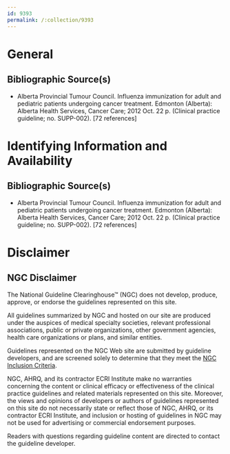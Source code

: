 ```yaml
---
id: 9393
permalink: /:collection/9393
---
```


# General

## Bibliographic Source(s)

- Alberta Provincial Tumour Council. Influenza immunization for adult and pediatric patients undergoing cancer treatment. Edmonton (Alberta): Alberta Health Services, Cancer Care; 2012 Oct. 22 p. (Clinical practice guideline; no. SUPP-002). [72 references]

# Identifying Information and Availability

## Bibliographic Source(s)

- Alberta Provincial Tumour Council. Influenza immunization for adult and pediatric patients undergoing cancer treatment. Edmonton (Alberta): Alberta Health Services, Cancer Care; 2012 Oct. 22 p. (Clinical practice guideline; no. SUPP-002). [72 references]

# Disclaimer

## NGC Disclaimer

The National Guideline Clearinghouse™ (NGC) does not develop, produce, approve, or endorse the guidelines represented on this site.

All guidelines summarized by NGC and hosted on our site are produced under the auspices of medical specialty societies, relevant professional associations, public or private organizations, other government agencies, health care organizations or plans, and similar entities.

Guidelines represented on the NGC Web site are submitted by guideline developers, and are screened solely to determine that they meet the [NGC Inclusion Criteria](/help-and-about/summaries/inclusion-criteria).

NGC, AHRQ, and its contractor ECRI Institute make no warranties concerning the content or clinical efficacy or effectiveness of the clinical practice guidelines and related materials represented on this site. Moreover, the views and opinions of developers or authors of guidelines represented on this site do not necessarily state or reflect those of NGC, AHRQ, or its contractor ECRI Institute, and inclusion or hosting of guidelines in NGC may not be used for advertising or commercial endorsement purposes.

Readers with questions regarding guideline content are directed to contact the guideline developer.

